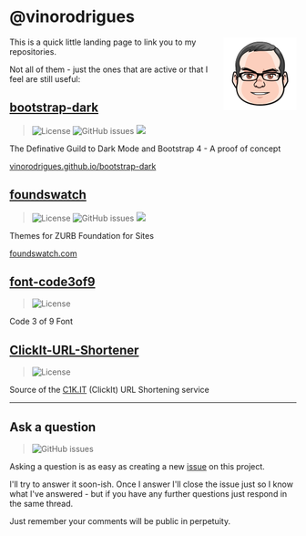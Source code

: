 # @vinorodrigues

<img src="vino-avatar.svg" align="right" alt="Hello" width="128" height="128">

This is a quick little landing page to link you to my repositories.

Not all of them - just the ones that are active or that I feel are still useful:



## [bootstrap-dark](https://github.com/vinorodrigues/bootstrap-dark)

> ![License](https://img.shields.io/badge/license-MIT-green) ![GitHub issues](https://img.shields.io/github/issues/vinorodrigues/bootstrap-dark) ![](https://data.jsdelivr.com/v1/package/gh/vinorodrigues/bootstrap-dark/badge?style=rounded)

The Definative Guild to Dark Mode and Bootstrap 4 - A proof of concept

[vinorodrigues.github.io/bootstrap-dark](https://vinorodrigues.github.io/bootstrap-dark/)



## [foundswatch](https://github.com/vinorodrigues/foundswatch)

> ![License](https://img.shields.io/github/license/vinorodrigues/Foundswatch) ![GitHub issues](https://img.shields.io/github/issues/vinorodrigues/Foundswatch) ![](https://data.jsdelivr.com/v1/package/gh/vinorodrigues/foundswatch/badge?style=rounded)

Themes for ZURB Foundation for Sites

[foundswatch.com](http://foundswatch.com/)



## [font-code3of9](https://github.com/vinorodrigues/font-code3of9)

> ![License](https://img.shields.io/badge/license-MIT-green)

Code 3 of 9 Font


## [ClickIt-URL-Shortener](https://github.com/vinorodrigues/ClickIt-URL-Shortener)

> ![License](https://img.shields.io/badge/license-CC--BY--SA--3.0-blue)

Source of the [C1K.IT](http://c1k.it/) (ClickIt) URL Shortening service



---

## Ask a question

> ![GitHub issues](https://img.shields.io/github/issues/vinorodrigues/vinorodrigues.github.io)

Asking a question is as easy as creating a new [issue](https://github.com/vinorodrigues/vinorodrigues.github.io/issues) on this project.

I'll try to answer it soon-ish. Once I answer I'll close the issue just so I know what I've answered - but if you have any further questions just respond in the same thread.

Just remember your comments will be public in perpetuity.
